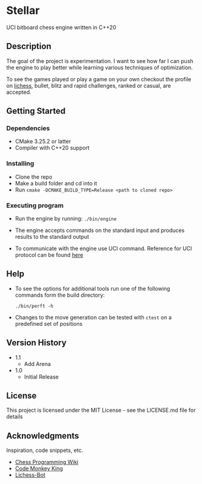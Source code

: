 
# Stellar

UCI bitboard chess engine written in C++20

## Description

The goal of the project is experimentation. I want to see how far I can push the engine to play better while learning various techniques of optimization.

To see the games played or play a game on your own checkout the profile on [lichess](https://lichess.org/@/StellarBOT), bullet, blitz and rapid challenges, ranked or casual, are accepted.

## Getting Started

### Dependencies

* CMake 3.25.2 or latter
* Compiler with C++20 support

### Installing

* Clone the repo
* Make a build folder and cd into it
* Run `cmake -DCMAKE_BUILD_TYPE=Release <path to cloned repo>`

### Executing program

* Run the engine by running: `./bin/engine`

* The engine accepts commands on the standard input and produces results to the standard output
* To communicate with the engine use UCI command. Reference for UCI protocol can be found [here](http://download.shredderchess.com/div/uci.zip)

## Help

* To see the options for additional tools run one of the following commands form the build directory:
	```
	./bin/perft -h
	```
* Changes to the move generation can be tested with `ctest` on a predefined set of positions


## Version History

- 1.1
    * Add Arena
- 1.0
    * Initial Release

## License

This project is licensed under the MIT License - see the LICENSE.md file for details

## Acknowledgments

Inspiration, code snippets, etc.
* [Chess Programming Wiki](https://www.chessprogramming.org/)
* [Code Monkey King](https://github.com/maksimKorzh)
* [Lichess-Bot](https://github.com/lichess-bot-devs/lichess-bot)

